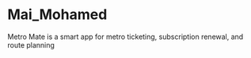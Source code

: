 # Mai_Mohamed
Metro Mate is a smart app for metro ticketing, subscription renewal, and route planning
